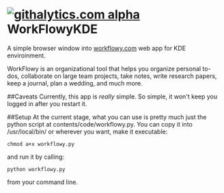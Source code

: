 [![githalytics.com alpha](https://cruel-carlota.pagodabox.com/8ac07c556bd1ee0171042e9036383721 "githalytics.com")](http://githalytics.com/ddelimar/WorkFlowyKDE)WorkFlowyKDE
============

A simple browser window into <a href="https://workflowy.com/?ref=14da4ba8" onClick="trackOutboundLink(this, 'Outbound Links', 'WorkFlowy referral'); return false;">workflowy.com</a> web app for KDE enviroinment.

WorkFlowy is an organizational tool that helps you organize personal to-dos, collaborate on large team projects, take notes, write research papers, keep a journal, plan a wedding, and much more.

##Caveats
Currently, this app is *really* simple. So simple, it won't keep you logged in after you restart it.

##Setup
At the current stage, what you can use is pretty much just the python script at contents/code/workflowy.py. You can copy it into /usr/local/bin/ or wherever you want, make it executable:

	chmod a+x workflowy.py

and run it by calling:

	python workflowy.py

from your command line.
